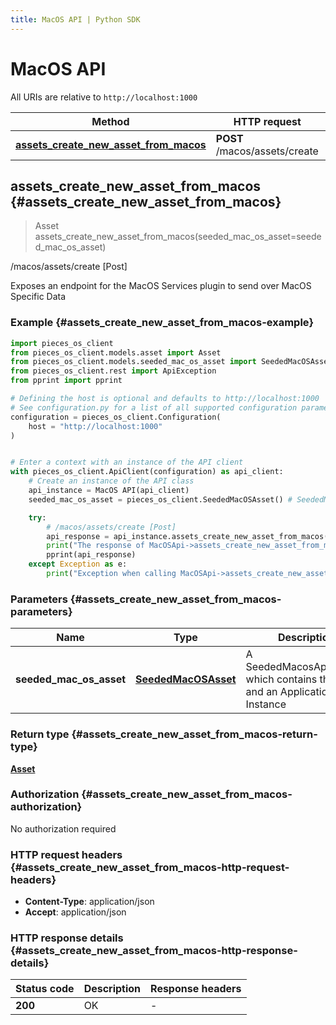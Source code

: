```yaml
---
title: MacOS API | Python SDK
---
```


# MacOS API

All URIs are relative to `http://localhost:1000`

Method | HTTP request | Description
------------- | ------------- | -------------
[**assets_create_new_asset_from_macos**](MacOSApi#assets_create_new_asset_from_macos) | **POST** /macos/assets/create | /macos/assets/create [Post]


## **assets_create_new_asset_from_macos** {#assets_create_new_asset_from_macos}
> Asset assets_create_new_asset_from_macos(seeded_mac_os_asset=seeded_mac_os_asset)

/macos/assets/create [Post]

Exposes an endpoint for the MacOS Services plugin to send over MacOS Specific Data

### Example {#assets_create_new_asset_from_macos-example}


```python
import pieces_os_client
from pieces_os_client.models.asset import Asset
from pieces_os_client.models.seeded_mac_os_asset import SeededMacOSAsset
from pieces_os_client.rest import ApiException
from pprint import pprint

# Defining the host is optional and defaults to http://localhost:1000
# See configuration.py for a list of all supported configuration parameters.
configuration = pieces_os_client.Configuration(
    host = "http://localhost:1000"
)


# Enter a context with an instance of the API client
with pieces_os_client.ApiClient(configuration) as api_client:
    # Create an instance of the API class
    api_instance = MacOS API(api_client)
    seeded_mac_os_asset = pieces_os_client.SeededMacOSAsset() # SeededMacOSAsset | A SeededMacosApplication which contains the value and an Application Instance (optional)

    try:
        # /macos/assets/create [Post]
        api_response = api_instance.assets_create_new_asset_from_macos(seeded_mac_os_asset=seeded_mac_os_asset)
        print("The response of MacOSApi->assets_create_new_asset_from_macos:\n")
        pprint(api_response)
    except Exception as e:
        print("Exception when calling MacOSApi->assets_create_new_asset_from_macos: %s\n" % e)
```



### Parameters {#assets_create_new_asset_from_macos-parameters}


Name | Type | Description  | Notes
------------- | ------------- | ------------- | -------------
 **seeded_mac_os_asset** | [**SeededMacOSAsset**](../models/SeededMacOSAsset)| A SeededMacosApplication which contains the value and an Application Instance | [optional] 

### Return type {#assets_create_new_asset_from_macos-return-type}

[**Asset**](../models/Asset)

### Authorization {#assets_create_new_asset_from_macos-authorization}

No authorization required

### HTTP request headers {#assets_create_new_asset_from_macos-http-request-headers}

 - **Content-Type**: application/json
 - **Accept**: application/json


### HTTP response details {#assets_create_new_asset_from_macos-http-response-details}

| Status code | Description | Response headers |
|-------------|-------------|------------------|
**200** | OK |  -  |

